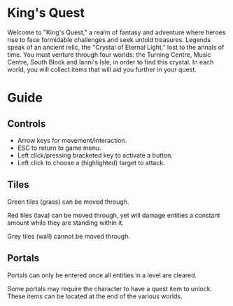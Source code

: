 # King's Quest
Welcome to "King's Quest," a realm of fantasy and adventure where heroes rise to face formidable challenges and seek untold treasures. Legends speak of an ancient relic, the "Crystal of Eternal Light," lost to the annals of time. You must venture through four worlds: the Turning Centre, Music Centre, South Block and Ianni's Isle, in order to find this crystal. In each world, you will collect items that will aid you further in your quest.

# Guide
## Controls
- Arrow keys for movement/interaction.
- ESC to return to game menu.
- Left click/pressing bracketed key to activate a button.
- Left click to choose a (highlighted) target to attack.
## Tiles
Green tiles (grass) can be moved through.

Red tiles (lava) can be moved through, yet will damage entities a constant amount while they are standing within it.

Grey tiles (wall) cannot be moved through.
## Portals
Portals can only be entered once all entities in a level are cleared.

Some portals may require the character to have a quest item to unlock. These items can be located at the end of the various worlds.
## Attacks
Attacks can be used by first pressing an attack button on the sidebar (on the right of screen), then clicking on a target in range, which are highlighted in yellow. 

If there are no targets ain range, or you simply are considering another action, you may press the Back button to deselect the attack.
## Weapons
### Sword (RECOMMENDED)
- Damage: High
- Range: Medium
- Accuracy: Medium

### Bow (RECOMMENDED)
- Damage: Low
- Range: High
- Accuracy: High

### Daggers (NOT RECOMMENDED) - hard to use
- Damage: High
- Range: Low
- Accuracy: High

### Spellbook (NOT RECOMMENDED) - too op
- Damage: High
- Range: High
- Accuracy: Low

## Saving
Game autosaves each time you enter Dining Hall.
